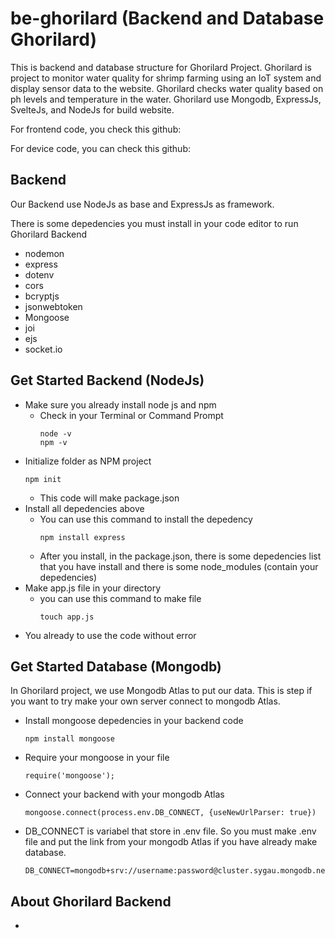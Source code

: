 # be-ghorilard (Backend and Database Ghorilard)

  This is backend and database structure for Ghorilard Project. Ghorilard is project to monitor water quality for shrimp farming using an IoT system and display sensor data to the website. Ghorilard checks water quality based on ph levels and temperature in the water. Ghorilard use Mongodb, ExpressJs, SvelteJs, and NodeJs for build website.
  
  For frontend code, you check this github:
  
  For device code, you can check this github:
  
## 

## Backend

Our Backend use NodeJs as base and ExpressJs as framework.

There is some depedencies you must install in your code editor to run Ghorilard Backend
 - nodemon
 - express
 - dotenv
 - cors
 - bcryptjs
 - jsonwebtoken
 - Mongoose
 - joi
 - ejs
 - socket.io

## Get Started Backend (NodeJs)

- Make sure you already install node js and npm
  - Check in your Terminal or Command Prompt
    ```
    node -v
    npm -v
    ```
- Initialize folder as NPM project
  ```
  npm init
  ```
  - This code will make package.json
- Install all depedencies above
  - You can use this command to install the depedency
    ```
    npm install express
    ```
  - After you install, in the package.json, there is some depedencies list that you have install and there is some node_modules (contain your depedencies)
- Make app.js file in your directory
  - you can use this command to make file
    ```
    touch app.js
    ```
- You already to use the code without error

## Get Started Database (Mongodb)
In Ghorilard project, we use Mongodb Atlas to put our data. This is step if you want to try make your own server connect to mongodb Atlas.
- Install mongoose depedencies in your backend code
  ```
  npm install mongoose
  ```
- Require your mongoose in your file
  ```
  require('mongoose');
  ```
- Connect your backend with your mongodb Atlas
  ```
  mongoose.connect(process.env.DB_CONNECT, {useNewUrlParser: true})
  ```
- DB_CONNECT is variabel that store in .env file. So you must make .env file and put the link from your mongodb Atlas if you have already make database.
  ```
  DB_CONNECT=mongodb+srv://username:password@cluster.sygau.mongodb.net/yourDatabase
  ```

## About Ghorilard Backend
- 


